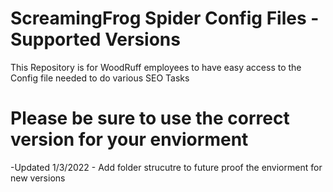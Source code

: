 # ScreamingFrog Spider Config Files - Supported Versions
This Repository is for WoodRuff employees to have easy access to the Config file needed to do various SEO Tasks

# Please be sure to use the correct version for your enviorment
-Updated 1/3/2022 - Add folder strucutre to future proof the enviorment for new versions
